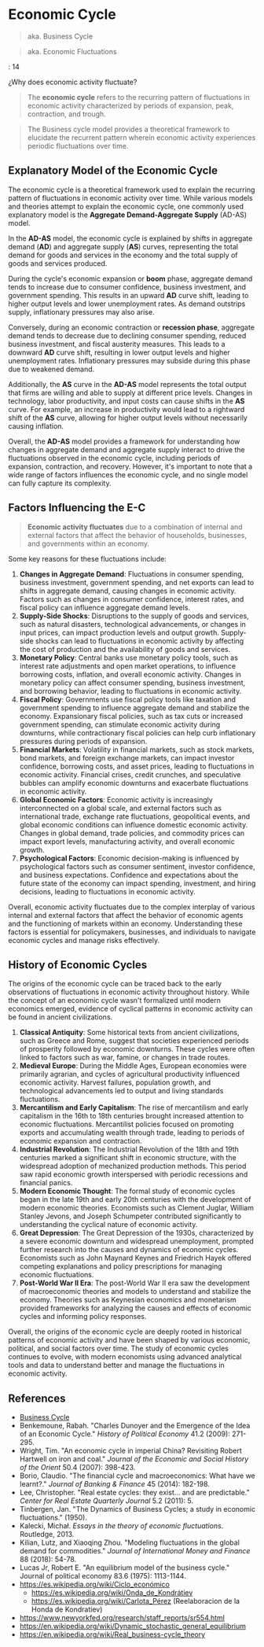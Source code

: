 # Economic Cycle

> aka. Business Cycle

> aka. Economic Fluctuations

: 14

¿Why does economic activity fluctuate?

> The **economic cycle** refers to the recurring pattern of fluctuations in economic activity characterized by periods of expansion, peak, contraction, and trough.
> 

> The Business cycle model provides a theoretical framework to elucidate the recurrent pattern wherein economic activity experiences periodic fluctuations over time.
> 

## Explanatory Model of the Economic Cycle

The economic cycle is a theoretical framework used to explain the recurring pattern of fluctuations in economic activity over time. While various models and theories attempt to explain the economic cycle, one commonly used explanatory model is the **Aggregate Demand-Aggregate Supply** (AD-AS) model.

In the **AD-AS** model, the economic cycle is explained by shifts in aggregate demand (**AD**) and aggregate supply (**AS**) curves, representing the total demand for goods and services in the economy and the total supply of goods and services produced.

During the cycle's economic expansion or **boom** phase, aggregate demand tends to increase due to consumer confidence, business investment, and government spending. This results in an upward **AD** curve shift, leading to higher output levels and lower unemployment rates. As demand outstrips supply, inflationary pressures may also arise.

Conversely, during an economic contraction or **recession phase**, aggregate demand tends to decrease due to declining consumer spending, reduced business investment, and fiscal austerity measures. This leads to a downward **AD** curve shift, resulting in lower output levels and higher unemployment rates. Inflationary pressures may subside during this phase due to weakened demand.

Additionally, the **AS** curve in the **AD-AS** model represents the total output that firms are willing and able to supply at different price levels. Changes in technology, labor productivity, and input costs can cause shifts in the **AS** curve. For example, an increase in productivity would lead to a rightward shift of the **AS** curve, allowing for higher output levels without necessarily causing inflation.

Overall, the **AD-AS** model provides a framework for understanding how changes in aggregate demand and aggregate supply interact to drive the fluctuations observed in the economic cycle, including periods of expansion, contraction, and recovery. However, it's important to note that a wide range of factors influences the economic cycle, and no single model can fully capture its complexity.

## Factors Influencing the E-C

> **Economic activity fluctuates** due to a combination of internal and external factors that affect the behavior of households, businesses, and governments within an economy.
> 

Some key reasons for these fluctuations include:

1. **Changes in Aggregate Demand**: Fluctuations in consumer spending, business investment, government spending, and net exports can lead to shifts in aggregate demand, causing changes in economic activity. Factors such as changes in consumer confidence, interest rates, and fiscal policy can influence aggregate demand levels.
2. **Supply-Side Shocks**: Disruptions to the supply of goods and services, such as natural disasters, technological advancements, or changes in input prices, can impact production levels and output growth. Supply-side shocks can lead to fluctuations in economic activity by affecting the cost of production and the availability of goods and services.
3. **Monetary Policy**: Central banks use monetary policy tools, such as interest rate adjustments and open market operations, to influence borrowing costs, inflation, and overall economic activity. Changes in monetary policy can affect consumer spending, business investment, and borrowing behavior, leading to fluctuations in economic activity.
4. **Fiscal Policy**: Governments use fiscal policy tools like taxation and government spending to influence aggregate demand and stabilize the economy. Expansionary fiscal policies, such as tax cuts or increased government spending, can stimulate economic activity during downturns, while contractionary fiscal policies can help curb inflationary pressures during periods of expansion.
5. **Financial Markets**: Volatility in financial markets, such as stock markets, bond markets, and foreign exchange markets, can impact investor confidence, borrowing costs, and asset prices, leading to fluctuations in economic activity. Financial crises, credit crunches, and speculative bubbles can amplify economic downturns and exacerbate fluctuations in economic activity.
6. **Global Economic Factors**: Economic activity is increasingly interconnected on a global scale, and external factors such as international trade, exchange rate fluctuations, geopolitical events, and global economic conditions can influence domestic economic activity. Changes in global demand, trade policies, and commodity prices can impact export levels, manufacturing activity, and overall economic growth.
7. **Psychological Factors**: Economic decision-making is influenced by psychological factors such as consumer sentiment, investor confidence, and business expectations. Confidence and expectations about the future state of the economy can impact spending, investment, and hiring decisions, leading to fluctuations in economic activity.

Overall, economic activity fluctuates due to the complex interplay of various internal and external factors that affect the behavior of economic agents and the functioning of markets within an economy. Understanding these factors is essential for policymakers, businesses, and individuals to navigate economic cycles and manage risks effectively.

## History of Economic Cycles

The origins of the economic cycle can be traced back to the early observations of fluctuations in economic activity throughout history. While the concept of an economic cycle wasn't formalized until modern economics emerged, evidence of cyclical patterns in economic activity can be found in ancient civilizations.

1. **Classical Antiquity**: Some historical texts from ancient civilizations, such as Greece and Rome, suggest that societies experienced periods of prosperity followed by economic downturns. These cycles were often linked to factors such as war, famine, or changes in trade routes.
2. **Medieval Europe**: During the Middle Ages, European economies were primarily agrarian, and cycles of agricultural productivity influenced economic activity. Harvest failures, population growth, and technological advancements led to output and living standards fluctuations.
3. **Mercantilism and Early Capitalism**: The rise of mercantilism and early capitalism in the 16th to 18th centuries brought increased attention to economic fluctuations. Mercantilist policies focused on promoting exports and accumulating wealth through trade, leading to periods of economic expansion and contraction.
4. **Industrial Revolution**: The Industrial Revolution of the 18th and 19th centuries marked a significant shift in economic structure, with the widespread adoption of mechanized production methods. This period saw rapid economic growth interspersed with periodic recessions and financial panics.
5. **Modern Economic Thought**: The formal study of economic cycles began in the late 19th and early 20th centuries with the development of modern economic theories. Economists such as Clement Juglar, William Stanley Jevons, and Joseph Schumpeter contributed significantly to understanding the cyclical nature of economic activity.
6. **Great Depression**: The Great Depression of the 1930s, characterized by a severe economic downturn and widespread unemployment, prompted further research into the causes and dynamics of economic cycles. Economists such as John Maynard Keynes and Friedrich Hayek offered competing explanations and policy prescriptions for managing economic fluctuations.
7. **Post-World War II Era**: The post-World War II era saw the development of macroeconomic theories and models to understand and stabilize the economy. Theories such as Keynesian economics and monetarism provided frameworks for analyzing the causes and effects of economic cycles and informing policy responses.

Overall, the origins of the economic cycle are deeply rooted in historical patterns of economic activity and have been shaped by various economic, political, and social factors over time. The study of economic cycles continues to evolve, with modern economists using advanced analytical tools and data to understand better and manage the fluctuations in economic activity.

## References

- [Business Cycle](https://en.wikipedia.org/wiki/Business_cycle)
- Benkemoune, Rabah. "Charles Dunoyer and the Emergence of the Idea of an Economic Cycle." *History of Political Economy* 41.2 (2009): 271-295.
- Wright, Tim. "An economic cycle in imperial China? Revisiting Robert Hartwell on iron and coal." *Journal of the Economic and Social History of the Orient* 50.4 (2007): 398-423.
- Borio, Claudio. "The financial cycle and macroeconomics: What have we learnt?." *Journal of Banking & Finance* 45 (2014): 182-198.
- Lee, Christopher. "Real estate cycles: they exist… and are predictable." *Center for Real Estate Quarterly Journal* 5.2 (2011): 5.
- Tinbergen, Jan. "The Dynamics of Business Cycles; a study in economic fluctuations." (1950).
- Kalecki, Michał. *Essays in the theory of economic fluctuations*. Routledge, 2013.
- Kilian, Lutz, and Xiaoqing Zhou. "Modeling fluctuations in the global demand for commodities." *Journal of International Money and Finance* 88 (2018): 54-78.
- Lucas Jr, Robert E. "An equilibrium model of the business cycle." Journal of political economy 83.6 (1975): 1113-1144.
- https://es.wikipedia.org/wiki/Ciclo_económico
    - https://es.wikipedia.org/wiki/Onda_de_Kondrátiev
    - https://es.wikipedia.org/wiki/Carlota_Pérez (Reelaboracion de la Honda de Kondratiev)
- https://www.newyorkfed.org/research/staff_reports/sr554.html
- https://en.wikipedia.org/wiki/Dynamic_stochastic_general_equilibrium
- https://en.wikipedia.org/wiki/Real_business-cycle_theory